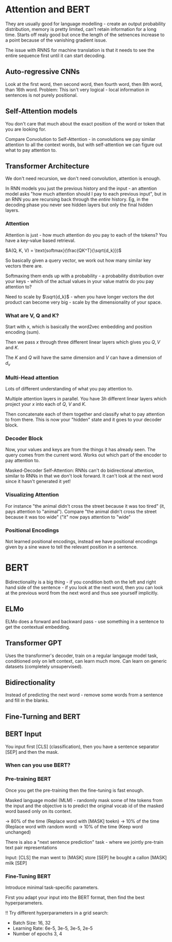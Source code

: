 # Attention and BERT

They are usually good for language modelling - create an output probability distribution,
memory is pretty limited, can't retain information for a long time. Starts off realy good
but once the length of the setnences increase to a point because of the vanishing gradient
issue.

The issue with RNNS for machine translation is that it needs to see the entire
sequence first until it can start decoding.

## Auto-regressive CNNs

Look at the first word, then second word, then fourth word, then 8th word,
than 16th word. Problem: This isn't very logical - local information in
sentences is not purely positional.

## Self-Attention models

You don't care that much about the exact position of the word or token that you are looking
for.

Compare Convolution to Self-Attention - in convolutions we pay similar attention to
all the context words, but with self-attention we can figure out what to pay attention
to.

## Transformer Architecture

We don't need recursion, we don't need convolution, attention is enough.

In RNN models you just the previous history and the input - an attention model
asks "how much attention should I pay to each previous input", but in an RNN you
are recursing back through the *entire* history. Eg, in the decoding phase
you never see hidden layers but only the final hidden layers.

### Attention

Attention is just - how much attention do you pay to each of the tokens? You
have a key-value based retrieval.

$A(Q, K, V) = \text{softmax}(\frac{QK^T}{\sqrt{d_k}})$

So basically given a query vector, we work out how many similar key vectors there are.

Softmaxing them ends up with a probability - a probability distribution over your keys -
which of the actual values in your value matrix do you pay attention to?

Need to scale by $\sqrt{d_k}$ - when you have longer vectors the dot product can become
very big - scale by the dimensionality of your space.

### What are V, Q and K?

Start with x, which is basically the word2vec embedding and position encoding (sum).

Then we pass $x$ through three different linear layers which gives you $Q, V$ and $K$.

The $K$ and $Q$ will have the same dimension and $V$ can have a dimension of $d_v$

### Multi-Head attention

Lots of different understanding of what you pay attention to.

Multiple attention layers in parallel. You have $3h$ different linear
layers which project your $x$ into each of $Q$, $V$ and $K$.

Then concatenate each of them together and classify what to pay attention to
from there. This is now your "hidden" state and it goes to your decoder block.

### Decoder Block

Now, your values and keys are from the things it has already seen. The query comes
from the current word. Works out which part of the encoder to pay attention to.

Masked-Decoder Self-Attention: RNNs can't do bidirectional attention, similar to RNNs
in that we don't look forward. It can't look at the next word since it hasn't generated
it yet!

### Visualizing Attention

For instance "the animal didn't cross the street because it was too tired" (it, pays
attention to "animal"). Compare "the animal didn't cross the street because it was too
wide" ("it" now pays attention to "wide"

### Positional Encodings

Not learned positional encodings, instead we have positional encodings given by
a sine wave to tell the relevant position in a sentence.

# BERT

Bidirectionality is a big thing - if you condition both on the left and right hand side
of the sentence - if you look at the next word, then you can look at the previous word
from the next word and thus see yourself implicitly.

## ELMo
ELMo does a forward and backward pass - use something in a sentence to get the contextual embedding.

## Transformer GPT

Uses the transformer's decoder, train on a regular langauge model task, conditioned only on left
context, can learn much more. Can learn on generic datasets (completely unsupervised).

## Bidirectionality

Instead of predicting the next word - remove some words from a sentence and fill in the
blanks.

## Fine-Turning and BERT

## BERT Input

You input first [CLS] (classification), then you have a sentence separator [SEP]
and then the mask.

### When can you use BERT?

### Pre-training BERT

Once you get the pre-training then the fine-tuning is fast enough.

Masked language model (MLM) - randomly mask some of hte tokens from the input and the objective
is to predict the original vocab id of the masked word based only on its context.

 -> 80% of the time (Replace word with [MASK] toekn)
 -> 10% of the time (Replace word with random word)
 -> 10% of the time (Keep word unchanged)

There is also a "next sentence prediction" task - where we jointly pre-train text pair representations

Input: [CLS] the man went to [MASK] store [SEP] he bought a callon [MASK] milk [SEP]

### Fine-Tuning BERT

Introduce minimal task-specific parameters.

First you adapt your input into the BERT format, then find the best hyperparameters.

!! Try different hyperparameters in a grid search: 
 - Batch Size: 16, 32
 - Learning Rate: 6e-5, 3e-5, 3e-5, 2e-5
 - Number of epochs 3, 4

